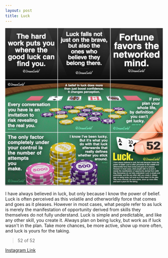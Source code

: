 ```yaml
---
layout: post
title: Luck
---
```


![52 Luck](/images/dc52.jpg)

I have always believed in luck, but only because I know the power of belief. Luck is often perceived as this volatile and otherworldly force that comes and goes as it pleases. However in most cases, what people refer to as luck is merely the manifestation of opportunity derived from skills they themselves do not fully understand. Luck is simple and predictable, and like any other skill, you create it. Always plan on being lucky, but work as if luck wasn't in the plan. Take more chances, be more active, show up more often, and luck is yours for the taking.

> 52 of 52

[Instagram Link](https://www.instagram.com/p/6aybanxMoc/)

